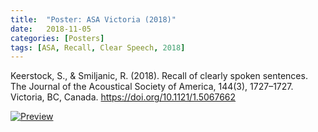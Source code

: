 ```yaml
---
title:  "Poster: ASA Victoria (2018)"
date:   2018-11-05
categories: [Posters]
tags: [ASA, Recall, Clear Speech, 2018]
---
```


Keerstock, S., & Smiljanic, R. (2018). Recall of clearly spoken sentences. The Journal of the Acoustical Society of America, 144(3), 1727–1727. Victoria, BC, Canada. https://doi.org/10.1121/1.5067662

  <a href="https://skrstck.github.io/files/1pSCb51.pdf"> <img alt="Preview" src="https://skrstck.github.io/files/1pSCb51-thumb.png"> 

